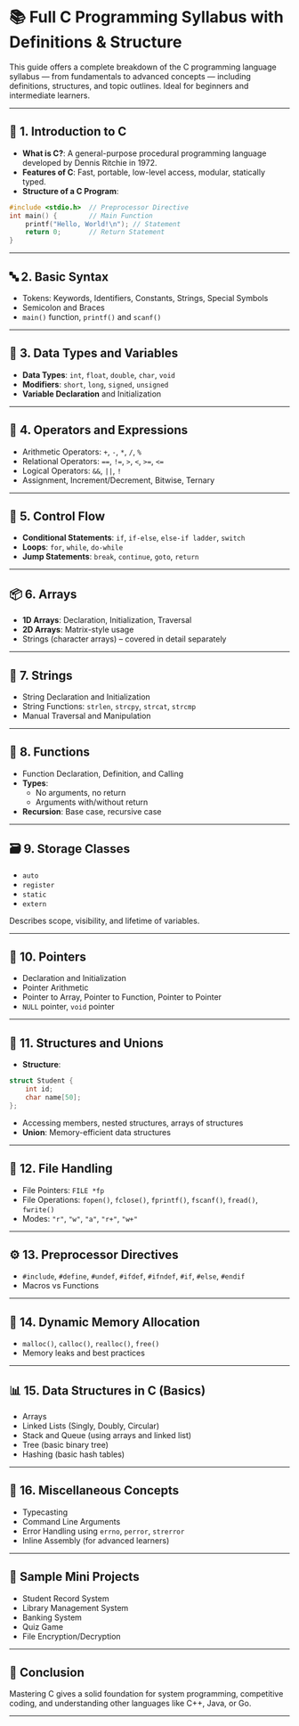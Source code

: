 








# 📚 Full C Programming Syllabus with Definitions & Structure

This guide offers a complete breakdown of the C programming language syllabus — from fundamentals to advanced concepts — including definitions, structures, and topic outlines. Ideal for beginners and intermediate learners.

---

## 🧾 1. Introduction to C

- **What is C?**: A general-purpose procedural programming language developed by Dennis Ritchie in 1972.
- **Features of C**: Fast, portable, low-level access, modular, statically typed.
- **Structure of a C Program**:
```c
#include <stdio.h>  // Preprocessor Directive
int main() {        // Main Function
    printf("Hello, World!\n"); // Statement
    return 0;       // Return Statement
}
```

---

## 🔤 2. Basic Syntax

- Tokens: Keywords, Identifiers, Constants, Strings, Special Symbols
- Semicolon and Braces
- `main()` function, `printf()` and `scanf()`

---

## 🔣 3. Data Types and Variables

- **Data Types**: `int`, `float`, `double`, `char`, `void`
- **Modifiers**: `short`, `long`, `signed`, `unsigned`
- **Variable Declaration** and Initialization

---

## 🧮 4. Operators and Expressions

- Arithmetic Operators: `+`, `-`, `*`, `/`, `%`
- Relational Operators: `==`, `!=`, `>`, `<`, `>=`, `<=`
- Logical Operators: `&&`, `||`, `!`
- Assignment, Increment/Decrement, Bitwise, Ternary

---

## 🔁 5. Control Flow

- **Conditional Statements**: `if`, `if-else`, `else-if ladder`, `switch`
- **Loops**: `for`, `while`, `do-while`
- **Jump Statements**: `break`, `continue`, `goto`, `return`

---

## 📦 6. Arrays

- **1D Arrays**: Declaration, Initialization, Traversal
- **2D Arrays**: Matrix-style usage
- Strings (character arrays) – covered in detail separately

---

## 🧵 7. Strings

- String Declaration and Initialization
- String Functions: `strlen`, `strcpy`, `strcat`, `strcmp`
- Manual Traversal and Manipulation

---

## 🧰 8. Functions

- Function Declaration, Definition, and Calling
- **Types**:
  - No arguments, no return
  - Arguments with/without return
- **Recursion**: Base case, recursive case

---

## 🗃️ 9. Storage Classes

- `auto`
- `register`
- `static`
- `extern`

Describes scope, visibility, and lifetime of variables.

---

## 📍 10. Pointers

- Declaration and Initialization
- Pointer Arithmetic
- Pointer to Array, Pointer to Function, Pointer to Pointer
- `NULL` pointer, `void` pointer

---

## 🧾 11. Structures and Unions

- **Structure**:
```c
struct Student {
    int id;
    char name[50];
};
```
- Accessing members, nested structures, arrays of structures
- **Union**: Memory-efficient data structures

---

## 📂 12. File Handling

- File Pointers: `FILE *fp`
- File Operations: `fopen()`, `fclose()`, `fprintf()`, `fscanf()`, `fread()`, `fwrite()`
- Modes: `"r"`, `"w"`, `"a"`, `"r+"`, `"w+"`

---

## ⚙️ 13. Preprocessor Directives

- `#include`, `#define`, `#undef`, `#ifdef`, `#ifndef`, `#if`, `#else`, `#endif`
- Macros vs Functions

---

## 🧠 14. Dynamic Memory Allocation

- `malloc()`, `calloc()`, `realloc()`, `free()`
- Memory leaks and best practices

---

## 📊 15. Data Structures in C (Basics)

- Arrays
- Linked Lists (Singly, Doubly, Circular)
- Stack and Queue (using arrays and linked list)
- Tree (basic binary tree)
- Hashing (basic hash tables)

---

## 🧪 16. Miscellaneous Concepts

- Typecasting
- Command Line Arguments
- Error Handling using `errno`, `perror`, `strerror`
- Inline Assembly (for advanced learners)

---

## 📝 Sample Mini Projects

- Student Record System
- Library Management System
- Banking System
- Quiz Game
- File Encryption/Decryption

---

## 🏁 Conclusion

Mastering C gives a solid foundation for system programming, competitive coding, and understanding other languages like C++, Java, or Go.

---
